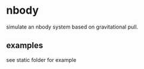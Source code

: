 # nbody

simulate an nbody system based on gravitational pull. 

## examples

see static folder for example
